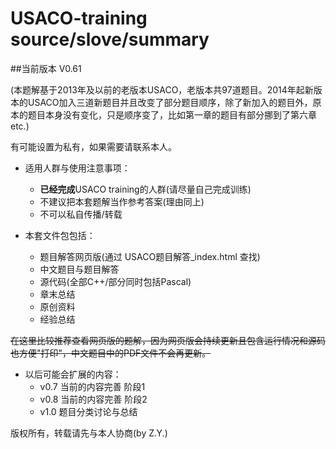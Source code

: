 USACO-training source/slove/summary
==============
##当前版本 V0.61

(本题解基于2013年及以前的老版本USACO，老版本共97道题目。2014年起新版本的USACO加入三道新题目并且改变了部分题目顺序，除了新加入的题目外，原本的题目本身没有变化，只是顺序变了，比如第一章的题目有部分挪到了第六章 etc.)

有可能设置为私有，如果需要请联系本人。

* 适用人群与使用注意事项：
    * **已经完成**USACO training的人群(请尽量自己完成训练)
    * 不建议把本套题解当作参考答案(理由同上)
    * 不可以私自传播/转载

* 本套文件包包括：
    * 题目解答网页版(通过 USACO题目解答_index.html 查找)
    * 中文题目与题目解答
    * 源代码(全部C++/部分同时包括Pascal)
    * 章末总结
    * 原创资料
    * 经验总结

~~在这里比较推荐查看网页版的题解，因为网页版会持续更新且包含运行情况和源码也方便"打印"，中文题目中的PDF文件不会再更新。~~

* 以后可能会扩展的内容：
    * v0.7 当前的内容完善 阶段1
    * v0.8 当前的内容完善 阶段2
    * v1.0 题目分类讨论与总结

版权所有，转载请先与本人协商(by Z.Y.)

